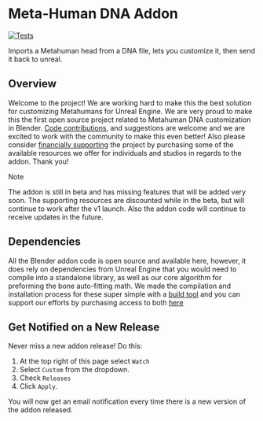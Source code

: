 # Meta-Human DNA Addon

[![Tests](https://github.com/poly-hammer/metahuman-addon/actions/workflows/tests.yaml/badge.svg)](https://github.com/poly-hammer/metahuman-addon/actions/workflows/tests.yaml)

Imports a Metahuman head from a DNA file, lets you customize it, then send it back to unreal.

## Overview
Welcome to the project! We are working hard to make this the best solution for customizing Metahumans for Unreal Engine. We are very proud to make this the first open source project related to Metahuman DNA customization in Blender. [Code contributions](https://docs.polyhammer.com/meta-human-dna-addon/contributing/development/), and suggestions are welcome and we are excited to work with the community to make this even better! Also please consider [financially supporting](https://polyhammer.com/meta-human-dna-addon) the project by purchasing some of the available resources we offer for individuals and studios in regards to the addon. Thank you!

> [!NOTE]  
> The addon is still in beta and has missing features that will be added very soon. The supporting resources are discounted while in the beta, but will continue to work after the v1 launch. Also the addon code will continue to receive updates in the future.

## Dependencies
All the Blender addon code is open source and available here, however, it does rely on dependencies from Unreal Engine that you would need to compile into a standalone library, as well as our core algorithm
for preforming the bone auto-fitting math. We made the compilation and installation process for these super simple with a [build tool](https://www.youtube.com/watch?v=BAyCV8GwmCM) and you can support our efforts by purchasing access to both [here](https://polyhammer.com/meta-human-dna-addon)

## Get Notified on a New Release
Never miss a new addon release! Do this:
1. At the top right of this page select `Watch`
1. Select `Custom` from the dropdown.
1. Check `Releases`
1. Click `Apply`.

You will now get an email notification every time there is a new version of the addon released.